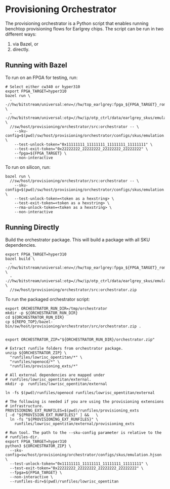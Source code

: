 # Provisioning Orchestrator

The provisioning orchestrator is a Python script that enables running benchtop
provisioning flows for Earlgrey chips. The script can be run in two different
ways:
1. via Bazel, or
2. directly.

## Running with Bazel

To run on an FPGA for testing, run:

```
# Select either cw340 or hyper310
export FPGA_TARGET=hyper310
bazel run \
  --//hw/bitstream/universal:env=//hw/top_earlgrey:fpga_${FPGA_TARGET}_rom_with_fake_keys \
  --//hw/bitstream/universal:otp=//hw/ip/otp_ctrl/data/earlgrey_skus/emulation:otp_img_test_unlocked0_manuf_empty \
  //sw/host/provisioning/orchestrator/src:orchestrator -- \
    --sku-config=$(pwd)/sw/host/provisioning/orchestrator/configs/skus/emulation.hjson \
    --test-unlock-token="0x11111111_11111111_11111111_11111111" \
    --test-exit-token="0x22222222_22222222_22222222_22222222" \
    --fpga=${FPGA_TARGET} \
    --non-interactive
```

To run on silicon, run:

```
bazel run \
  //sw/host/provisioning/orchestrator/src:orchestrator -- \
    --sku-config=$(pwd)/sw/host/provisioning/orchestrator/configs/skus/emulation.hjson \
    --test-unlock-token=<token as a hexstring> \
    --test-exit-token=<token as a hexstring> \
    --rma-unlock-token=<token as a hexstring> \
    --non-interactive
```

## Running Directly

Build the orchestrator package. This will build a package with all SKU
dependencies.

```
export FPGA_TARGET=hyper310
bazel build \
  --//hw/bitstream/universal:env=//hw/top_earlgrey:fpga_${FPGA_TARGET}_rom_with_fake_keys \
  --//hw/bitstream/universal:otp=//hw/ip/otp_ctrl/data/earlgrey_skus/emulation:otp_img_test_unlocked0_manuf_empty \
  //sw/host/provisioning/orchestrator/src:orchestrator.zip
```

To run the packaged orchestrator script:

```
export ORCHESTRATOR_RUN_DIR=/tmp/orchestrator
mkdir -p ${ORCHESTRATOR_RUN_DIR}
cd ${ORCHESTRATOR_RUN_DIR}
cp ${REPO_TOP}/bazel-bin/sw/host/provisioning/orchestrator/src/orchestrator.zip .


export ORCHESTRATOR_ZIP="${ORCHESTRATOR_RUN_DIR}/orchestrator.zip"

# Extract runfile folders from orchestrator package.
unzip ${ORCHESTRATOR_ZIP} \
  "runfiles/lowrisc_opentitan/*" \
  "runfiles/openocd/*" \
  "runfiles/provisioning_exts/*"

# All external dependencies are mapped under
# runfiles/lowrisc_opentitan/external.
mkdir -p  runfiles/lowrisc_opentitan/external

ln -fs $(pwd)/runfiles/openocd runfiles/lowrisc_opentitan/external

# The following is needed if you are using the provisioning extensions
# infrastructure.
PROVISIONING_EXT_RUNFILES=$(pwd)/runfiles/provisioning_exts
[ -d "${PROVISION_EXT_RUNFILES}" ] &&   \
  ln -fs "${PROVISIONING_EXT_RUNFILES}" \
    runfiles/lowrisc_opentitan/external/provisioning_exts

# Run tool. The path to the --sku-config parameter is relative to the
# runfiles-dir.
export FPGA_TARGET=hyper310
python3 ${ORCHESTRATOR_ZIP} \
  --sku-config=sw/host/provisioning/orchestrator/configs/skus/emulation.hjson \
  --test-unlock-token="0x11111111_11111111_11111111_11111111" \
  --test-exit-token="0x22222222_22222222_22222222_22222222" \
  --fpga=${FPGA_TARGET} \
  --non-interactive \
  --runfiles-dir=$(pwd)/runfiles/lowrisc_opentitan
```
